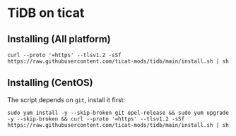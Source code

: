# TiDB on ticat

## Installing (All platform)
```
curl --proto '=https' --tlsv1.2 -sSf https://raw.githubusercontent.com/ticat-mods/tidb/main/install.sh | sh
```

## Installing (CentOS)
The script depends on `git`, install it first:
```
sudo yum install -y --skip-broken git epel-release && sudo yum upgrade -y --skip-broken && curl --proto '=https' --tlsv1.2 -sSf https://raw.githubusercontent.com/ticat-mods/tidb/main/install.sh | sh
```
